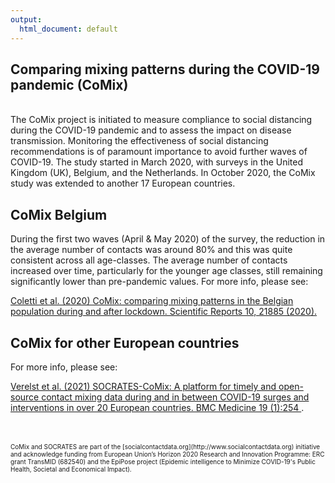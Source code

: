 ```yaml
---
output:
  html_document: default
---
```

## Comparing mixing patterns during the COVID-19 pandemic (CoMix)

<br> 
The CoMix project is initiated to measure compliance to social distancing during the COVID-19 pandemic and to assess the impact on disease transmission. Monitoring the effectiveness of social distancing recommendations is of paramount importance to avoid further waves of COVID-19. The study started in March 2020, with surveys in the United Kingdom (UK), Belgium, and the Netherlands. In October 2020, the CoMix study was extended to another 17 European countries.


## CoMix Belgium
During the first two waves (April & May 2020) of the survey, the reduction in the average number of contacts was around 80% and this was quite consistent across all age-classes. The average number of contacts increased over time, particularly for the younger age classes, still remaining significantly lower than pre-pandemic values. For more info, please see:

[Coletti  et al. (2020) CoMix: comparing mixing patterns in the Belgian population during and after lockdown. Scientific Reports 10, 21885 (2020).](https://doi.org/10.1038/s41598-020-78540-7)

<!--- 
## CoMix UK
For more info, please see:


[Gimma et al. (2021) CoMix: Changes in social contacts as measured by the contact survey during the COVID-19 pandemic in England between March 2020 and March 2021. MedRxiv.](https://doi.org/10.1101/2021.05.28.21257973)
--->

## CoMix for other European countries
For more info, please see:

[Verelst et al. (2021) SOCRATES-CoMix: A platform for timely and open-source contact mixing data during and in between COVID-19 surges and interventions in over 20 European countries. BMC Medicine 19 (1):254 ](https://bmcmedicine.biomedcentral.com/articles/10.1186/s12916-021-02133-y).


<br> 
<br> 
<font size="1"> 
CoMix and SOCRATES are part of the [socialcontactdata.org](http://www.socialcontactdata.org) initiative and acknowledge funding from European Union’s Horizon 2020 Research and Innovation Programme: ERC grant TransMID (682540) and the EpiPose project (Epidemic intelligence to Minimize COVID-19's Public Health, Societal and Economical Impact).
</font> 
